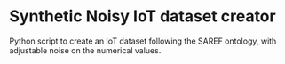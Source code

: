 # Synthetic Noisy IoT dataset creator

Python script to create an IoT dataset following the SAREF ontology, with adjustable noise on the numerical values.
 
